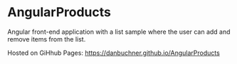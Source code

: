 # AngularProducts

Angular front-end application with a list sample where the user can add and remove items from the list. 

Hosted on GiHhub Pages: https://danbuchner.github.io/AngularProducts
